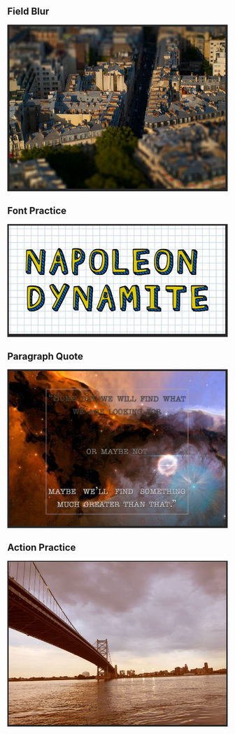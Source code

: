 ## Field Blur
![](https://github.com/jeyla380/school_work/blob/main/visual_arts/photoshop/assignments/Field_Blur.JPG)


## Font Practice
![](https://github.com/jeyla380/school_work/blob/main/visual_arts/photoshop/assignments/Font_Practice.JPG)

## Paragraph Quote
![](https://github.com/jeyla380/school_work/blob/main/visual_arts/photoshop/assignments/Paragraph_Quote.JPG)


## Action Practice
![](https://github.com/jeyla380/school_work/blob/main/visual_arts/photoshop/assignments/actions_practice.JPG)
